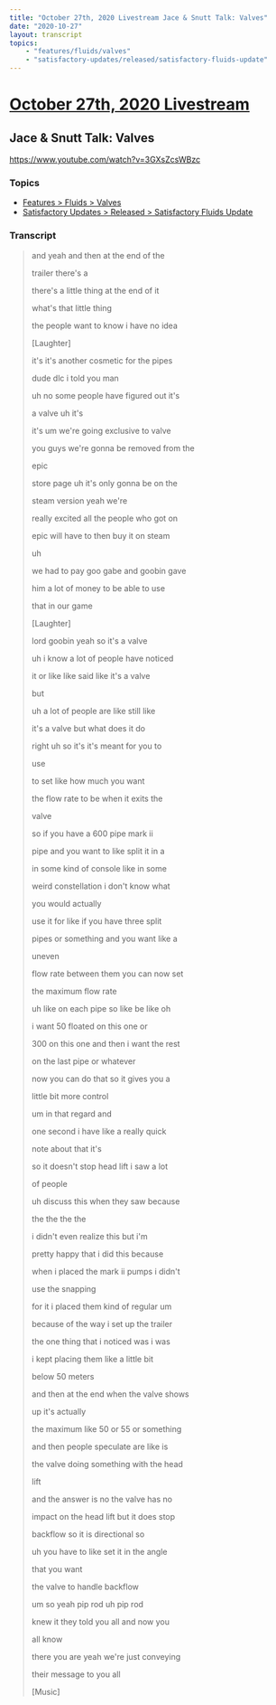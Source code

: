 ```yaml
---
title: "October 27th, 2020 Livestream Jace & Snutt Talk: Valves"
date: "2020-10-27"
layout: transcript
topics:
    - "features/fluids/valves"
    - "satisfactory-updates/released/satisfactory-fluids-update"
---
```

# [October 27th, 2020 Livestream](../2020-10-27.md)
## Jace & Snutt Talk: Valves
https://www.youtube.com/watch?v=3GXsZcsWBzc

### Topics
* [Features > Fluids > Valves](../topics/features/fluids/valves.md)
* [Satisfactory Updates > Released > Satisfactory Fluids Update](../topics/satisfactory-updates/released/satisfactory-fluids-update.md)

### Transcript

> and yeah and then at the end of the
>
> trailer there's a
>
> there's a little thing at the end of it
>
> what's that little thing
>
> the people want to know i have no idea
>
> [Laughter]
>
> it's it's another cosmetic for the pipes
>
> dude dlc i told you man
>
> uh no some people have figured out it's
>
> a valve uh it's
>
> it's um we're going exclusive to valve
>
> you guys we're gonna be removed from the
>
> epic
>
> store page uh it's only gonna be on the
>
> steam version yeah we're
>
> really excited all the people who got on
>
> epic will have to then buy it on steam
>
> uh
>
> we had to pay goo gabe and goobin gave
>
> him a lot of money to be able to use
>
> that in our game
>
> [Laughter]
>
> lord goobin yeah so it's a valve
>
> uh i know a lot of people have noticed
>
> it or like like said like it's a valve
>
> but
>
> uh a lot of people are like still like
>
> it's a valve but what does it do
>
> right uh so it's it's meant for you to
>
> use
>
> to set like how much you want
>
> the flow rate to be when it exits the
>
> valve
>
> so if you have a 600 pipe mark ii
>
> pipe and you want to like split it in a
>
> in some kind of console like in some
>
> weird constellation i don't know what
>
> you would actually
>
> use it for like if you have three split
>
> pipes or something and you want like a
>
> uneven
>
> flow rate between them you can now set
>
> the maximum flow rate
>
> uh like on each pipe so like be like oh
>
> i want 50 floated on this one or
>
> 300 on this one and then i want the rest
>
> on the last pipe or whatever
>
> now you can do that so it gives you a
>
> little bit more control
>
> um in that regard and
>
> one second i have like a really quick
>
> note about that it's
>
> so it doesn't stop head lift i saw a lot
>
> of people
>
> uh discuss this when they saw because
>
> the the the the
>
> i didn't even realize this but i'm
>
> pretty happy that i did this because
>
> when i placed the mark ii pumps i didn't
>
> use the snapping
>
> for it i placed them kind of regular um
>
> because of the way i set up the trailer
>
> the one thing that i noticed was i was
>
> i kept placing them like a little bit
>
> below 50 meters
>
> and then at the end when the valve shows
>
> up it's actually
>
> the maximum like 50 or 55 or something
>
> and then people speculate are like is
>
> the valve doing something with the head
>
> lift
>
> and the answer is no the valve has no
>
> impact on the head lift but it does stop
>
> backflow so it is directional so
>
> uh you have to like set it in the angle
>
> that you want
>
> the valve to handle backflow
>
> um so yeah pip rod uh pip rod
>
> knew it they told you all and now you
>
> all know
>
> there you are yeah we're just conveying
>
> their message to you all
>
> [Music]
>
